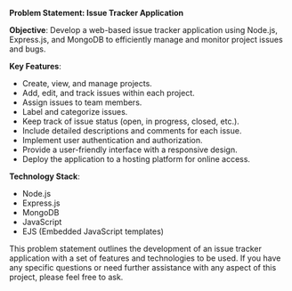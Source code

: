 **Problem Statement: Issue Tracker Application**

**Objective**: Develop a web-based issue tracker application using Node.js, Express.js, and MongoDB to efficiently manage and monitor project issues and bugs.

**Key Features**:
- Create, view, and manage projects.
- Add, edit, and track issues within each project.
- Assign issues to team members.
- Label and categorize issues.
- Keep track of issue status (open, in progress, closed, etc.).
- Include detailed descriptions and comments for each issue.
- Implement user authentication and authorization.
- Provide a user-friendly interface with a responsive design.
- Deploy the application to a hosting platform for online access.

**Technology Stack**:
- Node.js
- Express.js
- MongoDB
- JavaScript
- EJS (Embedded JavaScript templates)

This problem statement outlines the development of an issue tracker application with a set of features and technologies to be used. If you have any specific questions or need further assistance with any aspect of this project, please feel free to ask.
